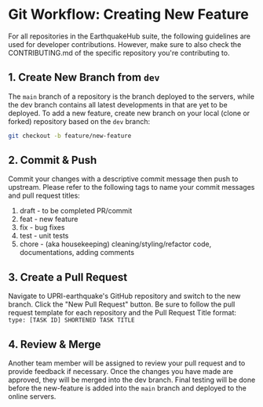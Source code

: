 # Git Workflow: Creating New Feature

For all repositories in the EarthquakeHub suite, the following guidelines are used for developer contributions. However, make sure to also check the CONTRIBUTING.md of the specific repository you're contributing to. 

## 1. Create New Branch from `dev`

The `main` branch of a repository is the branch deployed to the servers, while the dev branch contains all latest developments in that are yet to be deployed. To add a new feature, create new branch on your local (clone or forked) repository based on the `dev` branch:
```bash
git checkout -b feature/new-feature
```

## 2. Commit & Push

Commit your changes with a descriptive commit message then push to upstream. Please refer to the following tags to name your commit messages and pull request titles:
1. draft - to be completed PR/commit
2. feat - new feature
3. fix - bug fixes
4. test - unit tests
5. chore - (aka housekeeping) cleaning/styling/refactor code, documentations, adding comments

## 3. Create a Pull Request

Navigate to UPRI-earthquake's GitHub repository and switch to the new branch. Click the "New Pull Request" button. Be sure to follow the pull request template for each repository and the Pull Request Title format: `type: [TASK ID] SHORTENED TASK TITLE`

## 4. Review & Merge

Another team member will be assigned to review your pull request and to provide feedback if necessary. Once the changes you have made are approved, they will be merged into the dev branch. Final testing will be done before the new-feature is added into the `main` branch and deployed to the online servers. 
